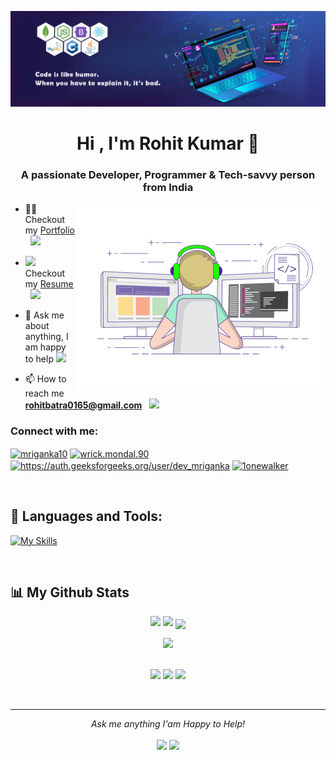 ![](https://github.com/Rohit9252/Rohit9252/blob/main/Untitled-1.jpg)

<h1 align="center">Hi , I'm Rohit Kumar  👋</h1>
<h3 align="center">A passionate Developer, Programmer & Tech-savvy person from India</h3>

<img align="right" alt="Coding" width="400" src="https://github.com/Rohit9252/Rohit9252/blob/main/coding-freak%20(1).gif">

- 👨‍💻 Checkout my [Portfolio](https://rohit9252.github.io/) &nbsp; <img width="15" src="https://i.gifer.com/origin/b3/b34dc1592ae8556da933835c0d532738_w200.webp">


<!-- Resume -->
-  <img width="20" src = "https://user-images.githubusercontent.com/66555692/190847273-1a125e30-6bb9-4221-916f-47ef6d774f58.png" > Checkout my [Resume](https://drive.google.com/file/d/1yGiBW-SRO9KmsCRhPzVWctrsZPsZeKs3/view?usp=sharing) &nbsp; <img width="15" src="https://i.gifer.com/origin/b3/b34dc1592ae8556da933835c0d532738_w200.webp">


<!-- <img width="30" src = "https://user-images.githubusercontent.com/66555692/190847273-1a125e30-6bb9-4221-916f-47ef6d774f58.png" > -->


- 💬 Ask me about anything, I am happy to help <img width="15" src="https://i.gifer.com/origin/b3/b34dc1592ae8556da933835c0d532738_w200.webp">

- 📫 How to reach me **rohitbatra0165@gmail.com** &nbsp; <img width="15" src="https://i.gifer.com/origin/b3/b34dc1592ae8556da933835c0d532738_w200.webp">
                                                                                                                         
                                                                                                                         

<h3 align="left">Connect with me:</h3>
<p align="left">
<a href="https://www.linkedin.com/in/rohit-kumar-3b02451b8/" target="blank"><img align="center" src="https://raw.githubusercontent.com/rahuldkjain/github-profile-readme-generator/master/src/images/icons/Social/linked-in-alt.svg" alt="mriganka10" height="30" width="40" /></a>
<a href="https://www.facebook.com/batra.rohit10113/" target="blank"><img align="center" src="https://raw.githubusercontent.com/rahuldkjain/github-profile-readme-generator/master/src/images/icons/Social/facebook.svg" alt="wrick.mondal.90" height="30" width="40" /></a>
<a href="https://auth.geeksforgeeks.org/user/walker9252/practice" target="blank"><img align="center" src="https://raw.githubusercontent.com/rahuldkjain/github-profile-readme-generator/master/src/images/icons/Social/geeks-for-geeks.svg" alt="https://auth.geeksforgeeks.org/user/dev_mriganka" height="30" width="40" /></a>
<a href="https://leetcode.com/rohitbatra0165/" target="blank"><img align="center" src="https://raw.githubusercontent.com/rahuldkjain/github-profile-readme-generator/master/src/images/icons/Social/leet-code.svg" alt="1onewalker" height="30" width="40" /></a>

</p>


<br>


## 🚀 Languages and Tools:


[![My Skills](https://skillicons.dev/icons?i=js,html,css,java,mysql,mongodb,postgres,spring,maven,hibernate,react,nodejs,bootstrap,cpp,c++,git,netlify,idea,eclipse,vscode,figma,au,ai,ps,pr)](https://skillicons.dev)

<br>

## 📊 My Github Stats

<p align="center">
  <img width="48%" src="https://github-readme-stats.vercel.app/api?username=Rohit9252&show_icons=true&theme=tokyonight" />
  <img width="48%" src="https://github-readme-streak-stats.herokuapp.com/?user=Rohit9252&theme=tokyonight" />
 <img src="https://github-readme-stats.vercel.app/api/top-langs/?username=Rohit9252&theme=tokyonight" align="center" />
</p>

<div align="center"  >
  <a href="https://github.com/ryo-ma/github-profile-trophy">
    <img src="https://github-profile-trophy.vercel.app/?username=Rohit9252&column=7&theme=onedark"" />
  </a>
<div>

<br>
                                                                                                                                                                                                    

<p align="center">
<img align="" height='120px' src="https://github.com/Rohit9252/Rohit9252/blob/main/Geometric%20White.gif" />
  <img align="" height='120px' src="https://raw.githubusercontent.com/rodrigograca31/rodrigograca31/master/matrix.svg" />
  <img align="" height='120px' src="https://github.com/Dev-Mriganka/Dev-Mriganka/blob/main/Geometric%20White.gif" />
</p>
<br>       
                                                                                                                 
<hr>
<p align="center">
  <i>Ask me anything I'am Happy to Help! </i>
  <br><br>
<a target="_blank" href="https://www.linkedin.com/in/rohit-kumar-3b02451b8/"><img src="https://img.shields.io/badge/-LinkedIn-0077B5?style=for-the-badge&logo=Linkedin&logoColor=white"></img></a>
<a target="_blank" href="mailto:rohitbatra0165@gmail.com"><img src="https://img.shields.io/badge/-Gmail-D14836?style=for-the-badge&logo=Gmail&logoColor=white"></img></a>
<br>
</p>
